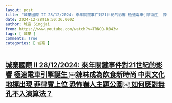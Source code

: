 ```yaml
---
layout: post
title: "城寨國際 II 28/12/2024: 來年關鍵事件對21世紀的影響 極速電車引擎誕生 ￼辣味成為飲食新時尚 中東文化地標出現 菲律賓上位 恐怖嚇人主題公園￼ 如何應對無孔不入演算法？"
date: 2024-12-28T16:50:36.000Z
author: 城寨 Singjai
from: https://www.youtube.com/watch?v=TRNOQ-RB43w
tags: [ 城寨 ]
comments: True
categories: [ 城寨 ]
---
```

<!--1735404636000-->
[城寨國際 II 28/12/2024: 來年關鍵事件對21世紀的影響 極速電車引擎誕生 ￼辣味成為飲食新時尚 中東文化地標出現 菲律賓上位 恐怖嚇人主題公園￼ 如何應對無孔不入演算法？](https://www.youtube.com/watch?v=TRNOQ-RB43w)
------

<div>

</div>
